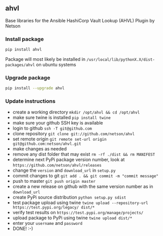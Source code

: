 ## ahvl

Base libraries for the Ansible HashiCorp Vault Lookup (AHVL) Plugin by Netson

### Install package

```bash
pip install ahvl
```

Package will most likely be installed in ```/usr/local/lib/pythonX.X/dist-packages/ahvl``` on ubuntu systems

### Upgrade package

```bash
pip install --upgrade ahvl
```

### Update instructions

* create a working directory ```mkdir /opt/ahvl && cd /opt/ahvl```
* make sure twine is installed ```pip install twine```
* make sure your github SSH key is available
* login to github ```ssh -T git@github.com```
* clone repository ```git clone git://github.com/netson/ahvl```
* set remote origin ```git remote set-url origin git@github.com:netson/ahvl.git```
* make changes as needed
* remove any dist folder that may exist ```rm -rf ./dist && rm MANIFEST```
* determine next PyPi package version number, look at ```https://github.com/netson/ahvl/releases```
* change the ```version``` and ```download_url``` in ```setup.py```
* commit changes to git ```git add . && git commit -m "commit message"```
* push to master ```git push origin master```
* create a new release on github with the same version number as in ```download_url```
* create PyPi source distribution ```python setup.py sdist```
* test package upload using twine ```twine upload --repository-url https://test.pypi.org/legacy/ dist/*```
* verify test results on ```https://test.pypi.org/manage/projects/```
* upload package to PyPi using twine ```twine upload dist/*```
* enter your ```username``` and ```password```
* DONE! :-)
